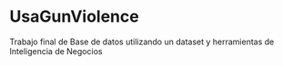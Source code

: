 # UsaGunViolence
Trabajo final de Base de datos utilizando un dataset y herramientas de Inteligencia de Negocios
